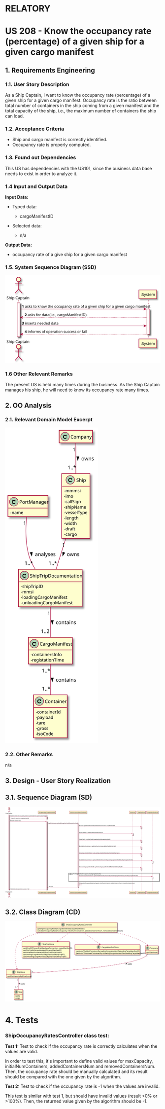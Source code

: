 # RELATORY

# US 208 - Know the occupancy rate (percentage) of a given ship for a given cargo manifest

## 1. Requirements Engineering

### 1.1. User Story Description

As a Ship Captain, I want to know the occupancy rate (percentage) of a given ship for a given cargo manifest. 
Occupancy rate is the ratio between total number of containers in the ship coming from a given manifest and 
the total capacity of the ship, i.e., the maximum number of containers the ship can load.

### 1.2. Acceptance Criteria

* Ship and cargo manifest is correctly identified.
* Occupancy rate is properly computed.

### 1.3. Found out Dependencies

This US has dependencies with the US101, since the business data base needs to exist in order to analyze it.

### 1.4 Input and Output Data

**Input Data:**

* Typed data:
    * cargoManifestID

* Selected data:
    * n/a


**Output Data:**

* occupancy rate of a give ship for a given cargo manifest


### 1.5. System Sequence Diagram (SSD)

![US_208_SSD](./docs/US208/US_208_SSD.svg)


### 1.6 Other Relevant Remarks

The present US is held many times during the business. As the Ship Captain manages his ship, he will need to know its occupancy rate many times.


## 2. OO Analysis

### 2.1. Relevant Domain Model Excerpt

![US_208_DM](./docs/US208/US_208_DM.svg)

### 2.2. Other Remarks

n/a



## 3. Design - User Story Realization

## 3.1. Sequence Diagram (SD)

![US_208_SD](./docs/US208/US_208_SD.svg)

## 3.2. Class Diagram (CD)

![US_208_CD](./docs/US208/US_208_CD.svg)

# 4. Tests

### ShipOccupancyRatesController class test:

**Test 1:** Test to check if the occupancy rate is correctly calculates when the values are valid.

In order to test this, it's important to define valid values for maxCapacity, initialNumContainers, addedContainersNum and removedContainersNum.
Then, the occupancy rate should be manually calculated and its result should be compared with the one given by the algorithm.

**Test 2:** Test to check if the occupancy rate is -1 when the values are invalid.

This test is similar with test 1, but should have invalid values (result <0% or >100%).
Then, the returned value given by the algorithm should be -1.
